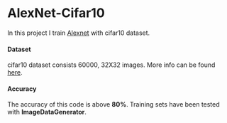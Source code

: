 # AlexNet-Cifar10

In this project I train [Alexnet](https://www.learnopencv.com/understanding-alexnet/) with cifar10 dataset.

#### Dataset  

cifar10 dataset consists 60000, 32X32 images. More info can be found [here](https://www.cs.toronto.edu/~kriz/cifar.html).
#### Accuracy

The accuracy of this code is above **80%**. Training sets have been tested with **ImageDataGenerator**.              

